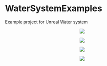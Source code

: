 # WaterSystemExamples
Example project for Unreal Water system


<p align="center">
  <img src="https://ionizedgames.files.wordpress.com/2021/02/riverparticles_480x271_4s.gif" />
</p>

<p align="center">
  <img src="https://ionizedgames.files.wordpress.com/2021/02/beachparticles_480x271_4s.gif" />
</p>

<p align="center">
  <img src="https://ionizedgames.files.wordpress.com/2021/02/floatingparticles_480x271_4s.gif" />
</p>

<p align="center">
  <img src="https://media.githubusercontent.com/media/sanford87/WaterSystemExamples/main/Guide/EnableWaterPlugin.png" />
</p>